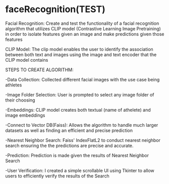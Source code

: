 # faceRecognition(TEST)
Facial Recognition:  Create and test the functionality of a facial recognition algorithm that utilizes CLIP model (Contrastive Learning Image Pretraining) in order to isolate features given an image and make predictions given those features


CLIP Model: The clip model enables the user to identify the association between both text and images using the image and text encoder that the CLIP model contains


STEPS TO CREATE ALGORITHM: 

-Data Collection: Collected different facial images with the use case being athletes

-Image Folder Selection: User is prompted to select any image folder of their choosing

-Embeddings: CLIP model creates both textual (name of athelete) and image embeddings

-Connect to Vector DB(Faiss): Allows the algorithm to handle much larger datasets as well as finding an efficient and precise prediction

-Nearest Neighbor Search: Faiss' IndexFlatL2 to conduct nearest neighbor search ensuring the the predictions are precise and accurate. 

-Prediction: Prediction is made given the results of Nearest Neighbor Search

-User Verification: I created a simple scrollable UI using Tkinter to allow users to efficiently verify the results of the Search
